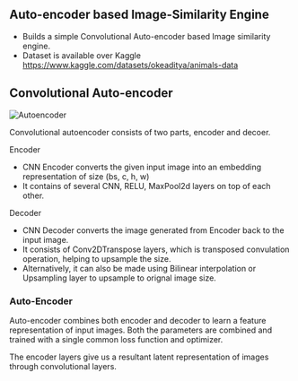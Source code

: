 ## Auto-encoder based Image-Similarity Engine

- Builds a simple Convolutional Auto-encoder based Image similarity engine.
- Dataset is available over Kaggle https://www.kaggle.com/datasets/okeaditya/animals-data

## Convolutional Auto-encoder
![Autoencoder](images/conv_autoencoder.png)

Convolutional autoencoder consists of two parts, encoder and decoer.

Encoder

- CNN Encoder converts the given input image into an embedding representation of size (bs, c, h, w)
- It contains of several CNN, RELU, MaxPool2d layers on top of each other.

Decoder

- CNN Decoder converts the image generated from Encoder back to the input image.
- It consists of Conv2DTranspose layers, which is transposed convulation operation, helping to upsample the size.
- Alternatively, it can also be made using Bilinear interpolation or Upsampling layer to upsample to orignal image size.

### Auto-Encoder

Auto-encoder combines both encoder and decoder to learn a feature representation of input images.
Both the parameters are combined and trained with a single common loss function and optimizer.

The encoder layers give us a resultant latent representation of images through convolutional layers.


